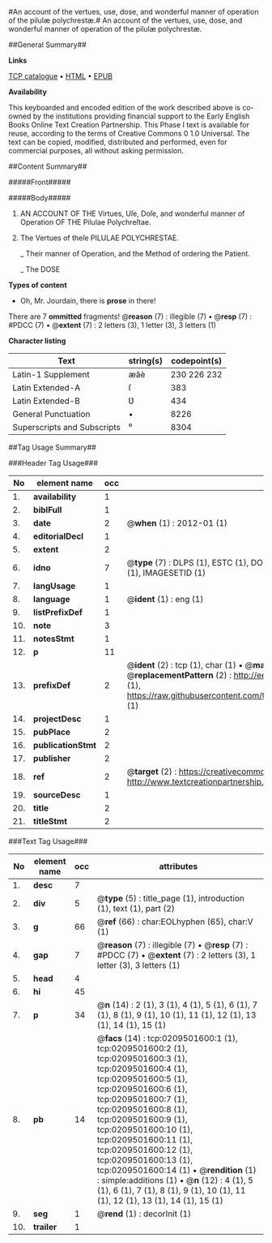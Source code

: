 #An account of the vertues, use, dose, and wonderful manner of operation of the pilulæ polychrestæ.#
An account of the vertues, use, dose, and wonderful manner of operation of the pilulæ polychrestæ.

##General Summary##

**Links**

[TCP catalogue](http://www.ota.ox.ac.uk/tcp/)  • 
[HTML](http://tei.it.ox.ac.uk/tcp/Texts-HTML/free/004/004794352.html)  • 
[EPUB](http://tei.it.ox.ac.uk/tcp/Texts-EPUB/free/004/004794352.epub)

**Availability**

This keyboarded and encoded edition of the
	       work described above is co-owned by the institutions
	       providing financial support to the Early English Books
	       Online Text Creation Partnership. This Phase I text is
	       available for reuse, according to the terms of Creative
	       Commons 0 1.0 Universal. The text can be copied,
	       modified, distributed and performed, even for
	       commercial purposes, all without asking permission.


##Content Summary##

#####Front#####

#####Body#####

1. AN ACCOUNT OF THE Virtues, Uſe, Doſe, and wonderful manner of Operation OF THE Pilulae Polychreſtae.

1. The Vertues of theſe PILULAE POLYCHRESTAE.

    _ Their manner of Operation, and the Method of ordering the Patient.

    _ The DOSE

**Types of content**

  * Oh, Mr. Jourdain, there is **prose** in there!

There are 7 **ommitted** fragments! 
 @__reason__ (7) : illegible (7)  •  @__resp__ (7) : #PDCC (7)  •  @__extent__ (7) : 2 letters (3), 1 letter (3), 3 letters (1)

**Character listing**


|Text|string(s)|codepoint(s)|
|---|---|---|
|Latin-1 Supplement|æâè|230 226 232|
|Latin Extended-A|ſ|383|
|Latin Extended-B|Ʋ|434|
|General Punctuation|•|8226|
|Superscripts             and Subscripts|⁰|8304|

##Tag Usage Summary##

###Header Tag Usage###

|No|element name|occ|attributes|
|---|---|---|---|
|1.|__availability__|1||
|2.|__biblFull__|1||
|3.|__date__|2| @__when__ (1) : 2012-01 (1)|
|4.|__editorialDecl__|1||
|5.|__extent__|2||
|6.|__idno__|7| @__type__ (7) : DLPS (1), ESTC (1), DOCNO (1), TCP (1), GALEDOCNO (1), CONTENTSET (1), IMAGESETID (1)|
|7.|__langUsage__|1||
|8.|__language__|1| @__ident__ (1) : eng (1)|
|9.|__listPrefixDef__|1||
|10.|__note__|3||
|11.|__notesStmt__|1||
|12.|__p__|11||
|13.|__prefixDef__|2| @__ident__ (2) : tcp (1), char (1)  •  @__matchPattern__ (2) : ([0-9\-]+):([0-9IVX]+) (1), (.+) (1)  •  @__replacementPattern__ (2) : http://eebo.chadwyck.com/downloadtiff?vid=$1&page=$2 (1), https://raw.githubusercontent.com/textcreationpartnership/Texts/master/tcpchars.xml#$1 (1)|
|14.|__projectDesc__|1||
|15.|__pubPlace__|2||
|16.|__publicationStmt__|2||
|17.|__publisher__|2||
|18.|__ref__|2| @__target__ (2) : https://creativecommons.org/publicdomain/zero/1.0/ (1), http://www.textcreationpartnership.org/docs/. (1)|
|19.|__sourceDesc__|1||
|20.|__title__|2||
|21.|__titleStmt__|2||


###Text Tag Usage###

|No|element name|occ|attributes|
|---|---|---|---|
|1.|__desc__|7||
|2.|__div__|5| @__type__ (5) : title_page (1), introduction (1), text (1), part (2)|
|3.|__g__|66| @__ref__ (66) : char:EOLhyphen (65), char:V (1)|
|4.|__gap__|7| @__reason__ (7) : illegible (7)  •  @__resp__ (7) : #PDCC (7)  •  @__extent__ (7) : 2 letters (3), 1 letter (3), 3 letters (1)|
|5.|__head__|4||
|6.|__hi__|45||
|7.|__p__|34| @__n__ (14) : 2 (1), 3 (1), 4 (1), 5 (1), 6 (1), 7 (1), 8 (1), 9 (1), 10 (1), 11 (1), 12 (1), 13 (1), 14 (1), 15 (1)|
|8.|__pb__|14| @__facs__ (14) : tcp:0209501600:1 (1), tcp:0209501600:2 (1), tcp:0209501600:3 (1), tcp:0209501600:4 (1), tcp:0209501600:5 (1), tcp:0209501600:6 (1), tcp:0209501600:7 (1), tcp:0209501600:8 (1), tcp:0209501600:9 (1), tcp:0209501600:10 (1), tcp:0209501600:11 (1), tcp:0209501600:12 (1), tcp:0209501600:13 (1), tcp:0209501600:14 (1)  •  @__rendition__ (1) : simple:additions (1)  •  @__n__ (12) : 4 (1), 5 (1), 6 (1), 7 (1), 8 (1), 9 (1), 10 (1), 11 (1), 12 (1), 13 (1), 14 (1), 15 (1)|
|9.|__seg__|1| @__rend__ (1) : decorInit (1)|
|10.|__trailer__|1||
